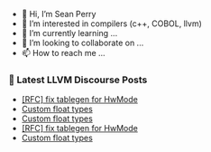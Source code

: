 - 👋 Hi, I’m Sean Perry
- 👀 I’m interested in compilers (c++, COBOL, llvm)
- 🌱 I’m currently learning ...
- 💞️ I’m looking to collaborate on ...
- 📫 How to reach me ...

<!---
s66perry/s66perry is a ✨ special ✨ repository because its `README.md` (this file) appears on your GitHub profile.
You can click the Preview link to take a look at your changes.
--->
### 📕 Latest LLVM Discourse Posts

<!-- DISCOURSE-LLVM:START -->
- [[RFC] fix tablegen for HwMode](https://discourse.llvm.org/t/rfc-fix-tablegen-for-hwmode/77625#post_9)
- [Custom float types](https://discourse.llvm.org/t/custom-float-types/77629#post_11)
- [Custom float types](https://discourse.llvm.org/t/custom-float-types/77629#post_10)
- [[RFC] fix tablegen for HwMode](https://discourse.llvm.org/t/rfc-fix-tablegen-for-hwmode/77625#post_8)
- [Custom float types](https://discourse.llvm.org/t/custom-float-types/77629#post_9)
<!-- DISCOURSE-LLVM:END -->
